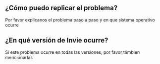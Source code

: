 ## ¿Cómo puedo replicar el problema?
Por favor explicanos el problema paso a paso y en que sistema operativo ocurre
## ¿En qué versión  de Invie ocurre?
Si este problema ocurre en todas las versiones, por favor támbien mencionarlas

